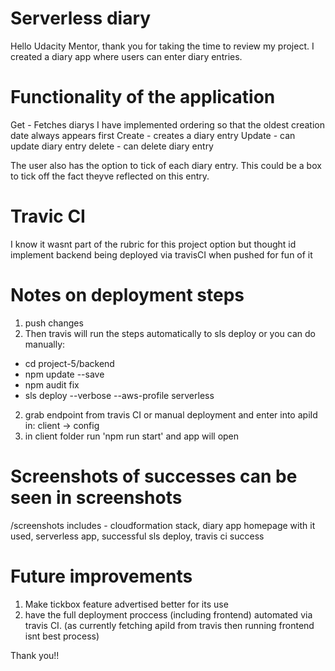 # Serverless diary

Hello Udacity Mentor, thank you for taking the time to review my project. I created a diary app where users can enter diary entries.

# Functionality of the application

Get - Fetches diarys I have implemented ordering so that the oldest creation date always appears first
Create - creates a diary entry
Update - can update diary entry
delete - can delete diary entry

The user also has the option to tick of each diary entry. This could be a box to tick off the fact theyve reflected on this entry.

# Travic CI
I know it wasnt part of the rubric for this project option but thought id implement backend being deployed via travisCI when pushed for fun of it

# Notes on deployment steps
1. push changes 
2. Then travis will run the steps automatically to sls deploy or you can do manually:
- cd project-5/backend
- npm update --save
- npm audit fix
- sls deploy --verbose --aws-profile serverless
2. grab endpoint from travis CI or manual deployment and enter into apiId in: client -> config
3. in client folder run 'npm run start' and app will open

# Screenshots of successes can be seen in screenshots
/screenshots includes - cloudformation stack, diary app homepage with it used, serverless app, successful sls deploy, travis ci success
# Future improvements
1. Make tickbox feature advertised better for its use
2. have the full deployment proccess (including frontend) automated via travis CI. (as currently fetching apiId from travis then running frontend isnt best process)


Thank you!!

